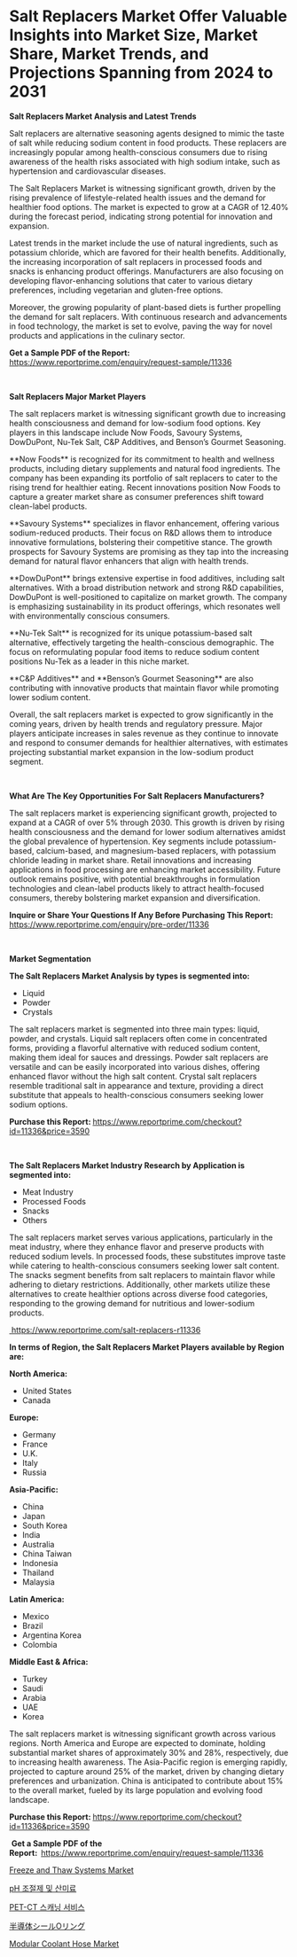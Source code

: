 <p><h1>Salt Replacers Market Offer Valuable Insights into Market Size, Market Share, Market Trends, and Projections Spanning from 2024 to 2031</h1></p><p><strong>Salt Replacers Market Analysis and Latest Trends</strong></p>
<p><p>Salt replacers are alternative seasoning agents designed to mimic the taste of salt while reducing sodium content in food products. These replacers are increasingly popular among health-conscious consumers due to rising awareness of the health risks associated with high sodium intake, such as hypertension and cardiovascular diseases. </p><p>The Salt Replacers Market is witnessing significant growth, driven by the rising prevalence of lifestyle-related health issues and the demand for healthier food options. The market is expected to grow at a CAGR of 12.40% during the forecast period, indicating strong potential for innovation and expansion. </p><p>Latest trends in the market include the use of natural ingredients, such as potassium chloride, which are favored for their health benefits. Additionally, the increasing incorporation of salt replacers in processed foods and snacks is enhancing product offerings. Manufacturers are also focusing on developing flavor-enhancing solutions that cater to various dietary preferences, including vegetarian and gluten-free options. </p><p>Moreover, the growing popularity of plant-based diets is further propelling the demand for salt replacers. With continuous research and advancements in food technology, the market is set to evolve, paving the way for novel products and applications in the culinary sector.</p></p>
<p><strong>Get a Sample PDF of the Report:&nbsp;</strong> <a href="https://www.reportprime.com/enquiry/request-sample/11336">https://www.reportprime.com/enquiry/request-sample/11336</a></p>
<p>&nbsp;</p>
<p><strong>Salt Replacers Major Market Players</strong></p>
<p><p>The salt replacers market is witnessing significant growth due to increasing health consciousness and demand for low-sodium food options. Key players in this landscape include Now Foods, Savoury Systems, DowDuPont, Nu-Tek Salt, C&P Additives, and Benson’s Gourmet Seasoning.</p><p>**Now Foods** is recognized for its commitment to health and wellness products, including dietary supplements and natural food ingredients. The company has been expanding its portfolio of salt replacers to cater to the rising trend for healthier eating. Recent innovations position Now Foods to capture a greater market share as consumer preferences shift toward clean-label products.</p><p>**Savoury Systems** specializes in flavor enhancement, offering various sodium-reduced products. Their focus on R&D allows them to introduce innovative formulations, bolstering their competitive stance. The growth prospects for Savoury Systems are promising as they tap into the increasing demand for natural flavor enhancers that align with health trends.</p><p>**DowDuPont** brings extensive expertise in food additives, including salt alternatives. With a broad distribution network and strong R&D capabilities, DowDuPont is well-positioned to capitalize on market growth. The company is emphasizing sustainability in its product offerings, which resonates well with environmentally conscious consumers.</p><p>**Nu-Tek Salt** is recognized for its unique potassium-based salt alternative, effectively targeting the health-conscious demographic. The focus on reformulating popular food items to reduce sodium content positions Nu-Tek as a leader in this niche market.</p><p>**C&P Additives** and **Benson’s Gourmet Seasoning** are also contributing with innovative products that maintain flavor while promoting lower sodium content. </p><p>Overall, the salt replacers market is expected to grow significantly in the coming years, driven by health trends and regulatory pressure. Major players anticipate increases in sales revenue as they continue to innovate and respond to consumer demands for healthier alternatives, with estimates projecting substantial market expansion in the low-sodium product segment.</p></p>
<p>&nbsp;</p>
<p><strong>What Are The Key Opportunities For Salt Replacers Manufacturers?</strong></p>
<p><p>The salt replacers market is experiencing significant growth, projected to expand at a CAGR of over 5% through 2030. This growth is driven by rising health consciousness and the demand for lower sodium alternatives amidst the global prevalence of hypertension. Key segments include potassium-based, calcium-based, and magnesium-based replacers, with potassium chloride leading in market share. Retail innovations and increasing applications in food processing are enhancing market accessibility. Future outlook remains positive, with potential breakthroughs in formulation technologies and clean-label products likely to attract health-focused consumers, thereby bolstering market expansion and diversification.</p></p>
<p><strong>Inquire or Share Your Questions If Any Before Purchasing This Report:</strong> <a href="https://www.reportprime.com/enquiry/pre-order/11336">https://www.reportprime.com/enquiry/pre-order/11336</a></p>
<p>&nbsp;</p>
<p><strong>Market Segmentation</strong></p>
<p><strong>The Salt Replacers Market Analysis by types is segmented into:</strong></p>
<p><ul><li>Liquid</li><li>Powder</li><li>Crystals</li></ul></p>
<p><p>The salt replacers market is segmented into three main types: liquid, powder, and crystals. Liquid salt replacers often come in concentrated forms, providing a flavorful alternative with reduced sodium content, making them ideal for sauces and dressings. Powder salt replacers are versatile and can be easily incorporated into various dishes, offering enhanced flavor without the high salt content. Crystal salt replacers resemble traditional salt in appearance and texture, providing a direct substitute that appeals to health-conscious consumers seeking lower sodium options.</p></p>
<p><strong>Purchase this Report:&nbsp;</strong><a href="https://www.reportprime.com/checkout?id=11336&price=3590">https://www.reportprime.com/checkout?id=11336&price=3590</a></p>
<p>&nbsp;</p>
<p><strong>The Salt Replacers Market Industry Research by Application is segmented into:</strong></p>
<p><ul><li>Meat Industry</li><li>Processed Foods</li><li>Snacks</li><li>Others</li></ul></p>
<p><p>The salt replacers market serves various applications, particularly in the meat industry, where they enhance flavor and preserve products with reduced sodium levels. In processed foods, these substitutes improve taste while catering to health-conscious consumers seeking lower salt content. The snacks segment benefits from salt replacers to maintain flavor while adhering to dietary restrictions. Additionally, other markets utilize these alternatives to create healthier options across diverse food categories, responding to the growing demand for nutritious and lower-sodium products.</p></p>
<p><a href="https://www.reportprime.com/salt-replacers-r11336">&nbsp;https://www.reportprime.com/salt-replacers-r11336</a></p>
<p><strong>In terms of Region, the Salt Replacers Market Players available by Region are:</strong></p>
<p>
    <p> <strong> North America: </strong>
        <ul>
            <li>United States</li>
            <li>Canada</li>
        </ul>
        </p> 
    <p> <strong> Europe: </strong>
        <ul>
            <li>Germany</li>
            <li>France</li>
            <li>U.K.</li>
            <li>Italy</li>
            <li>Russia</li>
        </ul>
        </p> 
    <p> <strong> Asia-Pacific: </strong>
        <ul>
            <li>China</li>
            <li>Japan</li>
            <li>South Korea</li>
            <li>India</li>
            <li>Australia</li>
            <li>China Taiwan</li>
            <li>Indonesia</li>
            <li>Thailand</li>
            <li>Malaysia</li>
        </ul>
        </p> 
    <p> <strong> Latin America: </strong>
        <ul>
            <li>Mexico</li>
            <li>Brazil</li>
            <li>Argentina Korea</li>
            <li>Colombia</li>
        </ul>
        </p> 
    <p> <strong> Middle East & Africa: </strong>
        <ul>
            <li>Turkey</li>
            <li>Saudi</li>
            <li>Arabia</li>
            <li>UAE</li>
            <li>Korea</li>
        </ul>
    </p>
    </p>
<p><p>The salt replacers market is witnessing significant growth across various regions. North America and Europe are expected to dominate, holding substantial market shares of approximately 30% and 28%, respectively, due to increasing health awareness. The Asia-Pacific region is emerging rapidly, projected to capture around 25% of the market, driven by changing dietary preferences and urbanization. China is anticipated to contribute about 15% to the overall market, fueled by its large population and evolving food landscape.</p></p>
<p><strong>Purchase this Report: </strong><a href="https://www.reportprime.com/checkout?id=11336&price=3590">https://www.reportprime.com/checkout?id=11336&price=3590</a></p>
<p>&nbsp;<strong>Get a Sample PDF of the Report:&nbsp;&nbsp;</strong><a href="https://www.reportprime.com/enquiry/request-sample/11336">https://www.reportprime.com/enquiry/request-sample/11336</a></p>
<p><strong></strong></p>
<p><p><a href="https://www.linkedin.com/pulse/global-freeze-thaw-systems-market-sector2024-2031-metrics-ivcrc?trackingId=bw1sY9YHRRuQWLdXXZOTXQ%3D%3D">Freeze and Thaw Systems Market</a></p><p><a href="https://medium.com/@jennaduke56/ph-control-agents-and-acidulants-market-%EC%9D%98-%EA%B8%80%EB%A1%9C%EB%B2%8C-%EC%8B%9C%EC%9E%A5-%EA%B0%9C%EC%9A%94%EB%8A%94-%EC%A0%84-%EC%84%B8%EA%B3%84-%EB%B0%8F-%EC%A3%BC%EC%9A%94-%EC%8B%9C%EC%9E%A5%EC%9D%98-%EC%82%B0%EC%97%85%EC%97%90-%EC%98%81%ED%96%A5%EC%9D%84-%EB%AF%B8%EC%B9%98%EB%8A%94-%EC%A3%BC%EC%9A%94-%ED%8A%B8%EB%A0%8C%EB%93%9C%EC%97%90-%EB%8C%80%ED%95%9C-%EB%8F%85%ED%8A%B9%ED%95%9C-%EA%B4%80%EC%A0%90%EC%9D%84-23578b84633a">pH 조절제 및 산미료</a></p><p><a href="https://medium.com/@jennaduke56/%EC%84%B8%EA%B3%84-pet-ct-scanning-services-market-%EC%9D%80-2024%EC%97%90%EC%84%9C-2031%EB%A1%9C-%EC%97%B0%ED%8F%89%EA%B7%A0-%EC%A6%9D%EA%B0%80%EC%9C%A8%EC%9D%84-%EB%B3%B4%EC%9D%BC-%EA%B2%83%EC%9C%BC%EB%A1%9C-%EC%98%88%EC%83%81%EB%90%A9%EB%8B%88%EB%8B%A4-0457721d8549">PET-CT 스캐닝 서비스</a></p><p><a href="https://medium.com/@dressleredward/semiconductor-sealing-o-ring-market-%E3%81%AF-%E3%82%B3%E3%82%B9%E3%83%88%E7%AE%A1%E7%90%86%E3%81%A8%E5%8A%B9%E7%8E%87%E5%90%91%E4%B8%8A%E3%82%92%E5%84%AA%E5%85%88%E3%81%97%E3%81%BE%E3%81%99-%E3%81%95%E3%82%89%E3%81%AB-%E5%A0%B1%E5%91%8A%E6%9B%B8%E3%81%AF%E5%B8%82%E5%A0%B4%E3%81%AE%E9%9C%80%E8%A6%81%E9%9D%A2%E3%81%A8%E4%BE%9B%E7%B5%A6%E9%9D%A2%E3%81%AE%E4%B8%A1%E6%96%B9%E3%82%92%E3%82%AB%E3%83%90%E3%83%BC%E3%81%97%E3%81%A6%E3%81%84%E3%81%BE%E3%81%99-2280c82ca476">半導体シールOリング</a></p><p><a href="https://issuu.com/reportprime-2/docs/modular-coolant-hose-market-size-20_0bf75f48ef1ff6">Modular Coolant Hose Market</a></p></p>